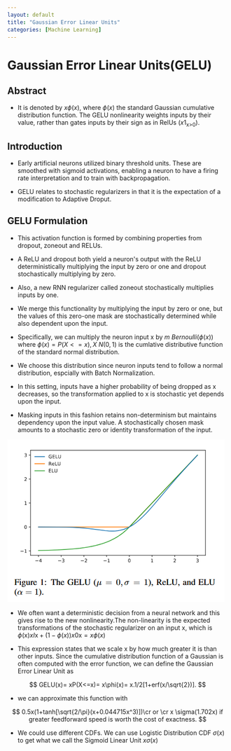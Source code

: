 ```yaml
---
layout: default
title: "Gaussian Error Linear Units"
categories: [Machine Learning]
---
```

# Gaussian Error Linear Units(GELU)

## Abstract

- It is denoted by $x\phi(x)$, where $\phi(x)$ the standard Gaussian cumulative distribution function. The GELU nonlinearity weights inputs by their value, rather than gates inputs by their sign as in RelUs $(x1_{\text{x>0}})$. 

## Introduction

- Early artificial neurons utilized binary threshold units. These are smoothed with sigmoid activations, enabling a neuron to have a firing rate interpretation and to train with backpropagation. 

- GELU relates to stochastic regularizers in that it is the expectation of a modification to Adaptive Droput. 

## GELU Formulation

- This activation function is formed by combining properties from dropout, zoneout and RELUs.

- A ReLU and dropout both yield a neuron's output with the ReLU deterministically multiplying the input by zero or one and dropout stochastically  multiplying by zero.

- Also, a new RNN regularizer called zoneout stochastically multiplies inputs by one.

- We merge this functionality by multiplying the input by zero or one, but the values of this zero-one mask are stochastically determined while also dependent upon the input. 

- Specifically, we can multiply the neuron input x by $m~Bernoulli(\phi(x))$ where $\phi(x)=P(X<=x),X~N(0,1)$ is the cumlative distributive function of the standard normal distribution.

- We choose this distribution since neuron inputs tend to follow a normal distribution, espcially with Batch Normalization. 

- In this setting, inputs have a higher probability of being dropped as x decreases, so the transformation applied to x is stochastic yet depends upon the input.

- Masking inputs in this fashion retains non-determinism but maintains dependency upon the input value. A stochastically chosen mask amounts to a stochastic zero or identity transformation of the input.

![alt text](images/image-14.png)

- We often want a deterministic decision from a neural network and this gives rise to the new nonlinearity.The non-linearity is the expected transformations of the stochastic regularizer on an input x, which is $\phi(\text{x})x I\text{x}+(1-\phi(x)) x 0\text{x}=x\phi(x)$

- This expression states that we scale x by how much greater it is than other inputs. Since the cumulative distribution function of a Gaussian is often computed with the error function, we can define the Gaussian Error Linear Unit as

$$
  GELU(x)= xP(X<=x)= x\phi(x)= x.1/2[1+erf(x/\sqrt{2})].
$$

- we can approximate this function with

$$
    0.5x(1+tanh[\sqrt{2/\pi}(x+0.044715x^3)])\cr
    or \cr
    x \sigma(1.702x) if greater feedforward speed is worth the cost of exactness.
$$

- We could use different CDFs. We can use Logistic Distribution CDF $\sigma(x)$ to get what we call the Sigmoid Linear Unit $x\sigma(x)$
